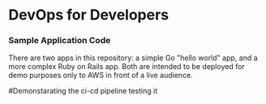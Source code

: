 # DevOps for Developers
### Sample Application Code

There are two apps in this repository: a simple Go "hello world" app, and a more complex
Ruby on Rails app. Both are intended to be deployed for demo purposes only to AWS in front
of a live audience.

#Demonstarating the ci-cd pipeline testing it
